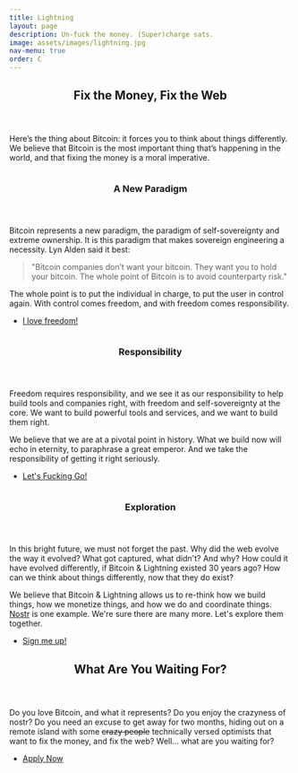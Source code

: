 ```yaml
---
title: Lightning
layout: page
description: Un-fuck the money. (Super)charge sats.
image: assets/images/lightning.jpg
nav-menu: true
order: C
---
```


<!-- Main -->
<div id="main">

<!-- One -->
<section id="one">
	<div class="inner">
		<header class="major">
			<h2>Fix the Money, Fix the Web</h2>
		</header>
		<p>
		Here’s the thing about Bitcoin: it forces you to think about things
		differently.  We believe that Bitcoin is the most important thing that’s
		happening in the world, and that fixing the money is a moral imperative.
		</p>
	</div>
</section>

<!-- Two -->
<section id="two" class="spotlights">
	<section>
		<img src="{% link assets/images/ldk.jpg %}" alt="" data-position="center center" />
		<div class="content">
			<div class="inner">
				<header class="major">
					<h3>A New Paradigm</h3>
				</header>
				<p> Bitcoin represents a new paradigm, the paradigm of
				self-sovereignty and extreme ownership.  It is this paradigm
				that makes sovereign engineering a necessity. Lyn Alden said it
				best:
				<blockquote>"Bitcoin companies don’t want your bitcoin.
				They want you to hold your bitcoin. The whole point of Bitcoin
				is to avoid counterparty risk."
				</blockquote>
				The whole point is to put the individual in charge, to put the
				user in control again. With control comes freedom, and with
				freedom comes responsibility.</p>
				<ul class="actions">
					<li><a href="#responsibility" class="button scrolly">I love freedom!</a></li>
				</ul>
			</div>
		</div>
	</section>
	<section>
		<img src="{% link assets/images/satoshi.jpg %}" alt="" data-position="top center" />
		<div class="content">
			<div class="inner">
				<header class="major">
					<h3 id="responsibility">Responsibility</h3>
				</header>
				<p>
				Freedom requires responsibility, and we see it as our
				responsibility to help build tools and companies right, with
				freedom and self-sovereignty at the core.
				We want to build powerful tools and services, and we want to
				build them right.
				</p>
				<p>
				We believe that we are at a pivotal point in
				history. What we build now will echo in eternity, to paraphrase
				a great emperor. And we take the responsibility of getting it
				right seriously. 
				</p>
				<ul class="actions">
					<li><a href="#exploration" class="button scrolly">Let's Fucking Go!</a></li>
				</ul>
			</div>
		</div>
	</section>
	<section>
		<img src="{% link assets/images/402.jpg %}" alt="" data-position="25% 25%" />
		<div class="content">
			<div class="inner">
				<header class="major">
					<h3 id="exploration">Exploration</h3>
				</header>
				<p>
				In this bright future, we must not forget the past. Why did
				the web evolve the way it evolved? What got captured, what
				didn't? And why? How could it have evolved differently, if
				Bitcoin & Lightning existed 30 years ago? How can we think about
				things differently, now that they do exist?
				</p>
				<p>
				We believe that Bitcoin & Lightning allows us to re-think
				how we build things, how we monetize things, and how we do and
				coordinate things. <a href="/nostr">Nostr</a> is one example. We're sure there are
				many more. Let's explore them together.
				</p>
				<ul class="actions">
					<li><a href="#apply" class="button scrolly">Sign me up!</a></li>
				</ul>
			</div>
		</div>
	</section>
</section>

<!-- Three -->
<section id="three">
	<div class="inner">
		<header class="major">
			<h2 id="apply">What Are You Waiting For?</h2>
		</header>
		<p>
		Do you love Bitcoin, and what it represents? Do you enjoy the crazyness
		of nostr? Do you need an excuse to get away for two months, hiding out
		on a remote island with some <s>crazy people</s> technically versed
		optimists that want to fix the money, and fix the web? Well... what are
		you waiting for?
		</p>
		<ul class="actions">
			<li><a href="{{ site.typeform }}" target="_blank" class="button next">Apply Now</a></li>
		</ul>
	</div>
</section>

</div>